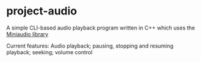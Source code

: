 # project-audio
A simple CLI-based audio playback program written in C++ which uses the [Miniaudio library](https://github.com/mackron/miniaudio)

Current features: 
Audio playback; pausing, stopping and resuming playback; seeking; volume control
